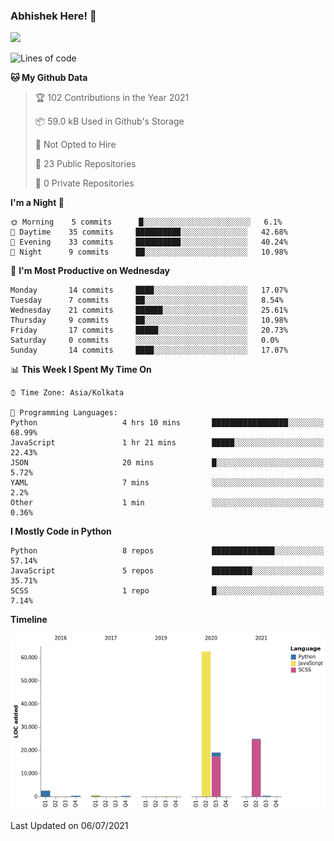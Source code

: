 ### Abhishek Here! 👋
![](https://komarev.com/ghpvc/?username=5parkp1ug&color=green)

<!--
**5parkp1ug/5parkp1ug** is a ✨ _special_ ✨ repository because its `README.md` (this file) appears on your GitHub profile.

Here are some ideas to get you started:

- 🔭 I’m currently working on ...
- 🌱 I’m currently learning ...
- 👯 I’m looking to collaborate on ...
- 🤔 I’m looking for help with ...
- 💬 Ask me about ...
- 📫 How to reach me: ...
- 😄 Pronouns: ...
- ⚡ Fun fact: ...
-->

<!--START_SECTION:waka-->
![Lines of code](https://img.shields.io/badge/From%20Hello%20World%20I%27ve%20Written-110971%20lines%20of%20code-blue)

**🐱 My Github Data** 

> 🏆 102 Contributions in the Year 2021
 > 
> 📦 59.0 kB Used in Github's Storage 
 > 
> 🚫 Not Opted to Hire
 > 
> 📜 23 Public Repositories 
 > 
> 🔑 0 Private Repositories  
 > 
**I'm a Night 🦉** 

```text
🌞 Morning    5 commits      █░░░░░░░░░░░░░░░░░░░░░░░░   6.1% 
🌆 Daytime    35 commits     ██████████░░░░░░░░░░░░░░░   42.68% 
🌃 Evening    33 commits     ██████████░░░░░░░░░░░░░░░   40.24% 
🌙 Night      9 commits      ██░░░░░░░░░░░░░░░░░░░░░░░   10.98%

```
📅 **I'm Most Productive on Wednesday** 

```text
Monday       14 commits     ████░░░░░░░░░░░░░░░░░░░░░   17.07% 
Tuesday      7 commits      ██░░░░░░░░░░░░░░░░░░░░░░░   8.54% 
Wednesday    21 commits     ██████░░░░░░░░░░░░░░░░░░░   25.61% 
Thursday     9 commits      ██░░░░░░░░░░░░░░░░░░░░░░░   10.98% 
Friday       17 commits     █████░░░░░░░░░░░░░░░░░░░░   20.73% 
Saturday     0 commits      ░░░░░░░░░░░░░░░░░░░░░░░░░   0.0% 
Sunday       14 commits     ████░░░░░░░░░░░░░░░░░░░░░   17.07%

```


📊 **This Week I Spent My Time On** 

```text
⌚︎ Time Zone: Asia/Kolkata

💬 Programming Languages: 
Python                   4 hrs 10 mins       █████████████████░░░░░░░░   68.99% 
JavaScript               1 hr 21 mins        █████░░░░░░░░░░░░░░░░░░░░   22.43% 
JSON                     20 mins             █░░░░░░░░░░░░░░░░░░░░░░░░   5.72% 
YAML                     7 mins              ░░░░░░░░░░░░░░░░░░░░░░░░░   2.2% 
Other                    1 min               ░░░░░░░░░░░░░░░░░░░░░░░░░   0.36%

```

**I Mostly Code in Python** 

```text
Python                   8 repos             ██████████████░░░░░░░░░░░   57.14% 
JavaScript               5 repos             █████████░░░░░░░░░░░░░░░░   35.71% 
SCSS                     1 repo              █░░░░░░░░░░░░░░░░░░░░░░░░   7.14%

```


**Timeline**

![Chart not found](https://raw.githubusercontent.com/5parkp1ug/5parkp1ug/master/charts/bar_graph.png) 


 Last Updated on 06/07/2021
<!--END_SECTION:waka-->
